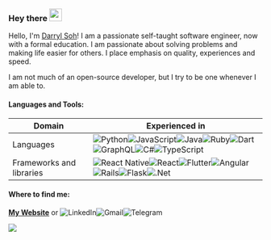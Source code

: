 ### Hey there <img src="https://media.giphy.com/media/hvRJCLFzcasrR4ia7z/giphy.gif" width="25px">

Hello, I'm [Darryl Soh](https://darrylssy.com/)! I am a passionate self-taught software engineer, now with a formal education. I am passionate about solving problems and making life easier for others. I place emphasis on quality, experiences and speed.

I am not much of an open-source developer, but I try to be one whenever I am able to. 


#### **Languages and Tools:**  

| Domain                   | Experienced in                                               |
| ------------------------ | ------------------------------------------------------------ |
| Languages                | <img alt="Python" src="https://img.shields.io/badge/python-%2314354C.svg?style=for-the-badge&logo=python&logoColor=white"/><img alt="JavaScript" src="https://img.shields.io/badge/javascript-%23323330.svg?style=for-the-badge&logo=javascript&logoColor=%23F7DF1E"/><img alt="Java" src="https://img.shields.io/badge/java-%23ED8B00.svg?style=for-the-badge&logo=java&logoColor=white"/><img alt="Ruby" src="https://img.shields.io/badge/ruby-%23CC342D.svg?style=for-the-badge&logo=ruby&logoColor=white"/><img alt="Dart" src="https://img.shields.io/badge/dart-%230175C2.svg?style=for-the-badge&logo=dart&logoColor=white"/><img alt="GraphQL" src="https://img.shields.io/badge/-GraphQL-E10098?style=for-the-badge&logo=graphql"/><img alt="C#" src="https://img.shields.io/badge/c%23-%23239120.svg?style=for-the-badge&logo=c-sharp&logoColor=white"/><img alt="TypeScript" src="https://img.shields.io/badge/typescript-%23007ACC.svg?style=for-the-badge&logo=typescript&logoColor=white"/> |
| Frameworks and libraries | <img alt="React Native" src="https://img.shields.io/badge/react_native-%2320232a.svg?style=for-the-badge&logo=react&logoColor=%2361DAFB"/><img alt="React" src="https://img.shields.io/badge/react-%2320232a.svg?style=for-the-badge&logo=react&logoColor=%2361DAFB"/><img alt="Flutter" src="https://img.shields.io/badge/Flutter-%2302569B.svg?style=for-the-badge&logo=Flutter&logoColor=white" /><img alt="Angular" src="https://img.shields.io/badge/angular-%23DD0031.svg?style=for-the-badge&logo=angular&logoColor=white"/><img alt="Rails" src="https://img.shields.io/badge/rails-%23CC0000.svg?style=for-the-badge&logo=ruby-on-rails&logoColor=white"/><img alt="Flask" src="https://img.shields.io/badge/flask-%23000.svg?style=for-the-badge&logo=flask&logoColor=white"/><img alt=".Net" src="https://img.shields.io/badge/.NET-5C2D91?style=for-the-badge&logo=.net&logoColor=white"/> |

#### **Where to find me:**

[**My Website**](https://darrylssy.com/) or <img alt="LinkedIn" src="https://img.shields.io/badge/linkedin-%230077B5.svg?style=for-the-badge&logo=linkedin&logoColor=white"/><img alt="Gmail" src="https://img.shields.io/badge/Gmail-D14836?style=for-the-badge&logo=gmail&logoColor=white" /><img alt="Telegram" src="https://img.shields.io/badge/Telegram-2CA5E0?style=for-the-badge&logo=telegram&logoColor=white" />



![](https://visitor-badge.glitch.me/badge?page_id=darrylssy.darrylssy)

